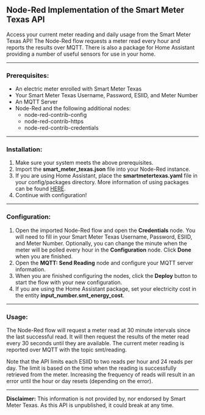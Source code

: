 ## Node-Red Implementation of the Smart Meter Texas API

Access your current meter reading and daily usage from the Smart Meter Texas API!  The Node-Red flow requests a meter read every hour and reports the results over MQTT.  There is also a package for Home Assistant providing a number of useful sensors for use in your home.

---
### Prerequisites:
* An electric meter enrolled with Smart Meter Texas
* Your Smart Meter Texas Username, Password, ESIID, and Meter Number
* An MQTT Server
* Node-Red and the following additional nodes:
   * node-red-contrib-config
   * node-red-contrib-https
   * node-red-contrib-credentials
---
### Installation:
1. Make sure your system meets the above prerequisites.
2. Import the __smart_meter_texas.json__ file into your Node-Red instance.
3. If you are using Home Assistant, place the __smartmetertexas.yaml__ file in your config/packages directory.  More information of using packages can be found [HERE](https://www.home-assistant.io/docs/configuration/packages/#create-a-packages-folder "HERE").
4. Continue with configuration!
---
### Configuration:
1. Open the imported Node-Red flow and open the __Credentials__ node.  You will need to fill in your Smart Meter Texas Username, Password, ESIID, and Meter Number.  Optionally, you can change the minute when the meter will be polled every hour in the __Configuration__ node.  Click __Done__ when you are finished.
2. Open the __MQTT: Send Reading__ node and configure your MQTT server information.
3. When you are finished configuring the nodes, click the __Deploy__ button to start the flow with your new configuration.
4. If you are using the Home Assistant package, set your electricity cost in the entity __input_number.smt_energy_cost__.
---
### Usage:
The Node-Red flow will request a meter read at 30 minute intervals since the last successful read.  It will then request the results of the meter read every 30 seconds until they are available.  The current meter reading is reported over MQTT with the topic smt/reading.  

Note that the API limits each ESIID to two reads per hour and 24 reads per day.  The limit is based on the time when the reading is successfully retrieved from the meter.  Increasing the frequency of reads will result in an error until the hour or day resets (depending on the error).

---
__Disclaimer:__ This information is not provided by, nor endorsed by Smart Meter Texas.  As this API is unpublished, it could break at any time.  